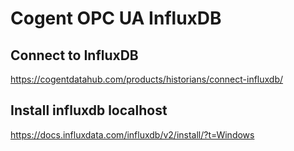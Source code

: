 # Cogent OPC UA InfluxDB


## Connect to InfluxDB

https://cogentdatahub.com/products/historians/connect-influxdb/

## Install influxdb localhost

https://docs.influxdata.com/influxdb/v2/install/?t=Windows